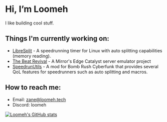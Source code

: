 # Hi, I’m Loomeh
I like building cool stuff.
  
## Things I'm currently working on:
  - [LibreSplit](https://github.com/wins1ey/LibreSplit) - A speedrunning timer for Linux with auto splitting capabilities (memory reading).
  - [The Beat Revival](https://beatrevival.me) - A Mirror's Edge Catalyst server emulator project
  - [SpeedrunUtils](https://github.com/Loomeh/SpeedrunUtils) - A mod for Bomb Rush Cyberfunk that provides several QoL features for speedrunners such as auto splitting and macros.

## How to reach me:
  - Email: zane@loomeh.tech
  - Discord: loomeh

[![Loomeh's GitHub stats](https://github-readme-stats.vercel.app/api?username=Loomeh&show_icons=true&theme=synthwave)](https://github.com/anuraghazra/github-readme-stats)

<!---
Loomeh/Loomeh is a ✨ special ✨ repository because its `README.md` (this file) appears on your GitHub profile.
You can click the Preview link to take a look at your changes.
--->
